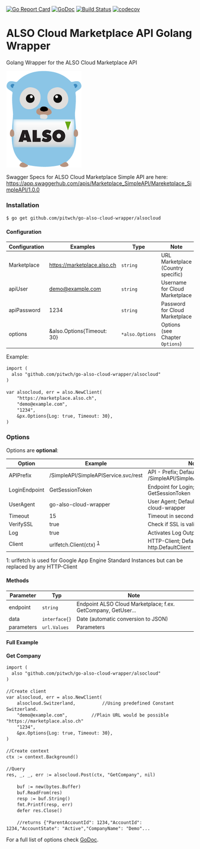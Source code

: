 [![Go Report Card](https://goreportcard.com/badge/github.com/pitwch/go-also-cloud-wrapper)](https://goreportcard.com/report/github.com/pitwch/go-also-cloud-wrapper)
[![GoDoc](https://godoc.org/github.com/pitwch/go-also-cloud-wrapper/alsocloud?status.svg)](https://godoc.org/github.com/pitwch/go-also-cloud-wrapper/alsocloud)
[![Build Status](https://travis-ci.org/pitwch/go-also-cloud-wrapper.svg?branch=master)](https://travis-ci.org/pitwch/go-also-cloud-wrapper)
[![codecov](https://codecov.io/gh/pitwch/go-also-cloud-wrapper/branch/master/graph/badge.svg)](https://codecov.io/gh/pitwch/go-also-cloud-wrapper)

# ALSO Cloud Marketplace API Golang Wrapper

Golang Wrapper for the ALSO Cloud Marketplace API


![alt text](https://raw.githubusercontent.com/pitwch/go-also-cloud-wrapper/master/assets/img/gopher-also.png "ALSO Cloud Marketplace API Golang Wrapper")

Swagger Specs for ALSO Cloud Marketplace Simple API are here:
https://app.swaggerhub.com/apis/Marketplace_SimpleAPI/Mareketplace_SimpleAPI/1.0.0

### Installation

```bash
$ go get github.com/pitwch/go-also-cloud-wrapper/alsocloud
```


#### Configuration


| Configuration | Examples                    | Type            | Note                                  |
|---------------|-----------------------------|-----------------|---------------------------------------|
| Marketplace   | https://marketplace.also.ch | `string`        | URL Marketplace (Country specific)    |
| apiUser       | demo@example.com            | `string`        | Username for Cloud Marketplace        |
| apiPassword   | 1234                        | `string`        | Password for Cloud Marketplace        |
| options       | &also.Options{Timeout: 30}  | `*also.Options` | Options (see Chapter `Options`)       |


Example:

```golang
import (
  also "github.com/pitwch/go-also-cloud-wrapper/alsocloud"
)

var alsocloud, err = also.NewClient(
	"https://marketplace.also.ch",
	"demo@example.com",
	"1234",
	&px.Options{Log: true, Timeout: 30},
)
```


### Options

Options are **optional**:

| Option        | Example                              | Note                                                         |
|---------------|--------------------------------------|--------------------------------------------------------------|
| APIPrefix     | /SimpleAPI/SimpleAPIService.svc/rest | API - Prefix; Default = /SimpleAPI/SimpleAPIService.svc/rest |
| LoginEndpoint | GetSessionToken                      | Endpoint for Login; Default = GetSessionToken                |
| UserAgent     | go-also-cloud-wrapper                | User Agent; Default = go-also-cloud-wrapper                  |
| Timeout       | 15                                   | Timeout in seconds                                           |
| VerifySSL     | true                                 | Check if SSL is valid                                        |
| Log           | true                                 | Activates Log Output; Default = false                        |
| Client        | urlfetch.Client(ctx) <sup>[1](#urlfetch)</sup>                | HTTP-Client; Default = http.DefaultClient                    |

<a name="urlfetch">1</a>: urlfetch is used for Google App Engine Standard Instances but can be replaced by any HTTP-Client



#### Methods


| Parameter  | Typ           | Note                                                          |
|------------|---------------|---------------------------------------------------------------|
| endpoint   | `string`      | Endpoint ALSO Cloud Marketplace; f.ex. GetCompany, GetUser... |
| data       | `interface{}` | Date (automatic conversion to JSON)                           |
| parameters | `url.Values`  | Parameters                                                    |


#### Full Example

**Get Company**

```golang
import (
  also "github.com/pitwch/go-also-cloud-wrapper/alsocloud"
)

//Create client
var alsocloud, err = also.NewClient(
	alsocloud.Switzerland,			//Using predefined Constant Switzerland.  
	"demo@example.com",			//Plain URL would be possible "https://marketplace.also.ch"
	"1234",
	&px.Options{Log: true, Timeout: 30},
)

//Create context
ctx := context.Background()

//Query
res, _, _, err := alsocloud.Post(ctx, "GetCompany", nil)

	buf := new(bytes.Buffer)
	buf.ReadFrom(res)
	resp := buf.String()
	fmt.Printf(resp, err)
	defer res.Close()
	
	//returns {"ParentAccountId": 1234,"AccountId": 1234,"AccountState": "Active","CompanyName": "Demo"...

```

For a full list of options check [GoDoc](https://godoc.org/github.com/pitwch/go-also-cloud-wrapper/alsocloud).
